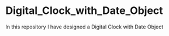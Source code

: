 # Digital_Clock_with_Date_Object
In this repository I have designed a Digital Clock with Date Object
